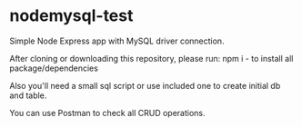 # nodemysql-test
Simple Node Express app with MySQL driver connection.

After cloning or downloading this repository, please run: npm i - to install all package/dependencies

Also you'll need a small sql script or use included one to create initial db and table.

You can use Postman to check all CRUD operations.
